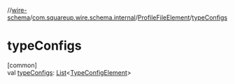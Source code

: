 //[wire-schema](../../../index.md)/[com.squareup.wire.schema.internal](../index.md)/[ProfileFileElement](index.md)/[typeConfigs](type-configs.md)

# typeConfigs

[common]\
val [typeConfigs](type-configs.md): [List](https://kotlinlang.org/api/latest/jvm/stdlib/kotlin.collections/-list/index.html)&lt;[TypeConfigElement](../-type-config-element/index.md)&gt;

